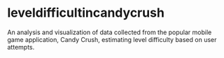 # leveldifficultincandycrush
An analysis and visualization of data collected from the popular mobile game application, Candy Crush, estimating level difficulty based on user attempts. 
